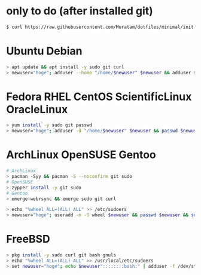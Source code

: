 # only to do (after installed git)
```sh
$ curl https://raw.githubusercontent.com/Muratam/dotfiles/minimal/init.sh | bash
```

# Ubuntu Debian
```sh
> apt update && apt install -y sudo git curl
> newuser="hoge"; adduser --home "/home/$newuser" $newuser && adduser $newuser sudo && su $newuser
```

# Fedora RHEL CentOS ScientificLinux OracleLinux
```sh
> yum install -y sudo git passwd
> newuser="hoge"; adduser -d "/home/$newuser" $newuser && passwd $newuser && usermod -aG wheel $newuser && su $newuser
```

# ArchLinux OpenSUSE Gentoo
```sh
# ArchLinux
> pacman -Syy && pacman -S --noconfirm git sudo
# OpenSUSE
> zypper install -y git sudo
# Gentoo
> emerge-webrsync && emerge sudo git curl
```

```sh
> echo "%wheel ALL=(ALL) ALL" >> /etc/sudoers
> newuser="hoge"; useradd -m -G wheel $newuser && passwd $newuser && su $newuser
```

# FreeBSD
```sh
> pkg install -y sudo curl git bash gnuls
> echo "%wheel ALL=(ALL) ALL" >> /usr/local/etc/sudoers
> set newuser="hoge"; echo $newuser"::::::::bash:" | adduser -f /dev/stdin -G wheel && passwd $newuser && su $newuser
```

